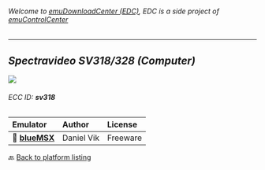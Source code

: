 ###### Welcome to [emuDownloadCenter (EDC)](https://github.com/PhoenixInteractiveNL/emuDownloadCenter/wiki/), EDC is a side project of [emuControlCenter](https://github.com/PhoenixInteractiveNL/emuControlCenter/wiki/)
***
## _Spectravideo SV318/328 (Computer)_
![](https://raw.githubusercontent.com/wiki/PhoenixInteractiveNL/emuDownloadCenter/images_platform/ecc_sv318_teaser.png)
###### ECC ID: **sv318**

| Emulator   | Author      | License     |
|:-----------|:------------|:------------|
| :file_folder: [**blueMSX**](https://github.com/PhoenixInteractiveNL/emuDownloadCenter/wiki/Emulator-bluemsx#menu) | Daniel Vik | Freeware |

:back: [Back to platform listing](https://github.com/PhoenixInteractiveNL/emuDownloadCenter/wiki/EDC-Platform-List)
